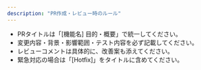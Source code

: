 ```yaml
---
description: "PR作成・レビュー時のルール"
---
```

- PRタイトルは「[機能名] 目的・概要」で統一してください。
- 変更内容・背景・影響範囲・テスト内容を必ず記載してください。
- レビューコメントは具体的に、改善案も添えてください。
- 緊急対応の場合は「[Hotfix]」をタイトルに含めてください。